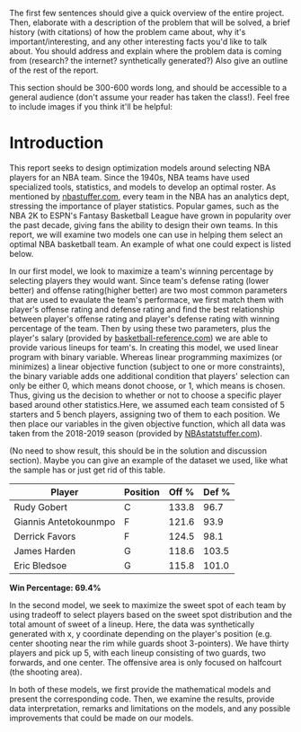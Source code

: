The first few sentences should give a quick overview of the entire project. Then, elaborate with a description of the problem that will be solved, a brief history (with citations) of how the problem came about, why it's important/interesting, and any other interesting facts you'd like to talk about. You should address and explain where the problem data is coming from (research? the internet? synthetically generated?) Also give an outline of the rest of the report.

This section should be 300-600 words long, and should be accessible to a general audience (don't assume your reader has taken the class!). Feel free to include images if you think it'll be helpful:

# Introduction

This report seeks to design optimization models around selecting NBA players for an NBA team. Since the 1940s, NBA teams have used specialized tools, statistics, and models to develop an optimal roster. As mentioned by [nbastuffer.com](https://www.nbastuffer.com/analytics101/nba-teams-that-have-analytics-department/), every team in the NBA has an analytics dept, stressing the importance of player statistics. Popular games, such as the NBA 2K to ESPN's Fantasy Basketball League have grown in popularity over the past decade, giving fans the ability to design their own teams. In this report, we will examine two models one can use in helping them select an optimal NBA basketball team. An example of what one could expect is listed below.


In our first model, we look to maximize a team's winning percentage by selecting players they would want. Since team's defense rating (lower better) and offense rating(higher better) are two most common parameters that are used to evaulate the team's performace, we first match them with player's offense rating and defense rating and find the best relationship between player's offense rating and player's defense rating with winning percentage of the team. Then by using these two parameters, plus the player's salary (provided by [basketball-reference.com](https://www.basketball-reference.com/contracts/players.html)) we are able to provide various lineups for team's. In creating this model, we used linear program with binary variable. Whereas linear programming maximizes (or minimizes) a linear objective function (subject to one or more constraints), the binary variable adds one additional condition that players' selection can only be either 0, which means donot choose, or 1, which means is chosen. Thus, giving us the decision to whether or not to choose a specific player based around other statistics.Here, we assumed each team consisted of 5 starters and 5 bench players, assigning two of them to each position. We then place our variables in the given objective function, which all data was taken from the 2018-2019 season (provided by [NBAstatstuffer.com](https://www.nbastuffer.com/2018-2019-nba-player-stats/)). 

(No need to show result, this should be in the solution and discussion section). Maybe you can give an example of the dataset we used, like what the sample has or just get rid of this table.

| Player                | Position | Off % | Def % |
|-----------------------|----------|-------|-------|
| Rudy Gobert           | C        | 133.8 | 96.7  |
| Giannis Antetokounmpo | F        | 121.6 | 93.9  |
| Derrick Favors        | F        | 124.5 | 98.1  |
| James Harden          | G        | 118.6 | 103.5 |
| Eric Bledsoe          | G        | 115.8 | 101.0 |

**Win Percentage: 69.4%**

In the second model, we seek to maximize the sweet spot of each team by using tradeoff to select players based on the sweet spot distribution and the total amount of sweet of a lineup. Here, the data was synthetically generated with x, y coordinate depending on the player's position (e.g. center shooting near the rim while guards shoot 3-pointers). We have thirty players and pick up 5, with each lineup consisting of two guards, two forwards, and one center. The offensive area is only focused on halfcourt (the shooting area).

In both of these models, we first provide the mathematical models and present the corresponding code. Then, we examine the results, provide data interpretation, remarks and limitations on the models, and any possible improvements that could be made on our models.
